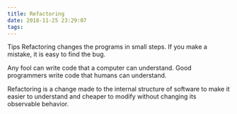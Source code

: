 ```yaml
---
title: Refactoring
date: 2018-11-25 23:29:07
tags:
---
```


Tips
Refactoring changes the programs in small steps. If you make a mistake, it is easy to find the bug.

Any fool can write code that a computer can understand. Good programmers write code that humans can understand.

Refactoring is a change made to the internal structure of software to make it easier to understand and cheaper to modify without changing its observable behavior.




